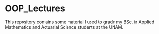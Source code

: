 # OOP_Lectures

This repository contains some material I used to grade my BSc. in Applied Mathematics and Actuarial Science students at the UNAM.

